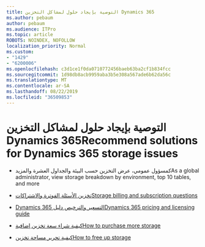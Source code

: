 ```yaml
---
title: التوصية بإيجاد حلول لمشاكل التخزين Dynamics 365
ms.author: pebaum
author: pebaum
ms.audience: ITPro
ms.topic: article
ROBOTS: NOINDEX, NOFOLLOW
localization_priority: Normal
ms.custom:
- "1429"
- "6200006"
ms.openlocfilehash: c3d1ce1f0da0710772456baeb63ba2cf1b834fcc
ms.sourcegitcommit: 1d98db8acb9959aba3b5e308a567ade6b62da56c
ms.translationtype: MT
ms.contentlocale: ar-SA
ms.lasthandoff: 08/22/2019
ms.locfileid: "36509853"
---
```

# <a name="recommend-solutions-for-dynamics-365-storage-issues"></a><span data-ttu-id="50709-102">التوصية بإيجاد حلول لمشاكل التخزين Dynamics 365</span><span class="sxs-lookup"><span data-stu-id="50709-102">Recommend solutions for Dynamics 365 storage issues</span></span>

* <span data-ttu-id="50709-103">كمسؤول عمومي، عرض التخزين حسب البيئة والجداول العشرة والمزيد</span><span class="sxs-lookup"><span data-stu-id="50709-103">As a global administrator, view storage breakdown by environment, top 10 tables, and more</span></span>

* [<span data-ttu-id="50709-104">تخزين الأسئلة الفوترة والاشتراكات</span><span class="sxs-lookup"><span data-stu-id="50709-104">Storage billing and subscription questions</span></span>](https://docs.microsoft.com/dynamics365/customer-engagement/admin/contact-information-microsoft-dynamics-365-online-billing-support)

* [<span data-ttu-id="50709-105">Dynamics 365 التسعير والترخيص دليل</span><span class="sxs-lookup"><span data-stu-id="50709-105">Dynamics 365 pricing and licensing guide</span></span>](https://dynamics.microsoft.com/pricing/)

* [<span data-ttu-id="50709-106">كيفية شراء سعة تخزين إضافية</span><span class="sxs-lookup"><span data-stu-id="50709-106">How to purchase more storage</span></span>](https://docs.microsoft.com/dynamics365/customer-engagement/admin/manage-storage#add-storage-to-dynamics-365-online)

* [<span data-ttu-id="50709-107">كيفية تحرير مساحة تخزين</span><span class="sxs-lookup"><span data-stu-id="50709-107">How to free up storage</span></span>](https://docs.microsoft.com/dynamics365/customer-engagement/admin/free-storage-space)
